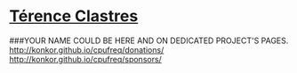 # [Térence Clastres](https://github.com/terencode)


###YOUR NAME COULD BE HERE AND ON DEDICATED PROJECT'S PAGES.
http://konkor.github.io/cpufreq/donations/
http://konkor.github.io/cpufreq/sponsors/
